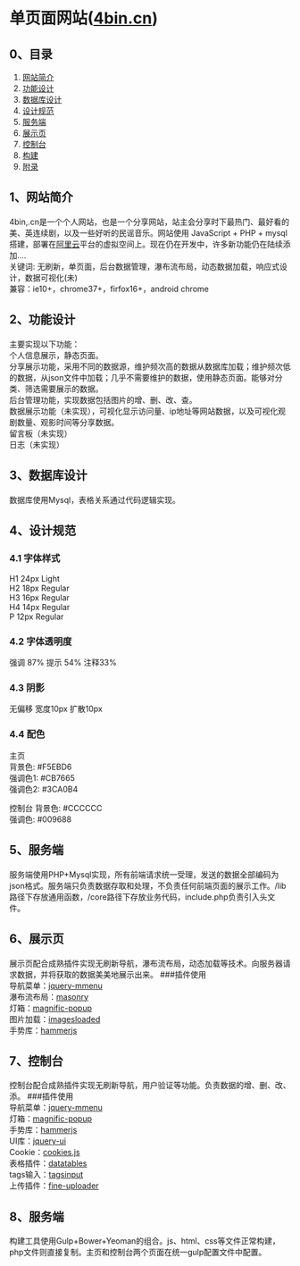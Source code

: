 单页面网站([4bin.cn](http://4bin.cn))
========================================

## 0、目录

1. [网站简介](#user-content-head1)
2. [功能设计](#user-content-head2)
3. [数据库设计](#user-content-head3)
4. [设计规范](#user-content-head4)
5. [服务端](#user-content-head5)
6. [展示页](#user-content-head6)
7. [控制台](#user-content-head7)
8. [构建](#user-content-head8)
9. [附录](#user-content-head9)

## 1、网站简介<h4 id="head1"></h4>
4bin,.cn是一个个人网站，也是一个分享网站，站主会分享时下最热门、最好看的美、英连续剧，以及一些好听的民谣音乐。网站使用 JavaScript + PHP + mysql 搭建，部署在[阿里云](https://www.aliyun.com)平台的虚拟空间上。现在仍在开发中，许多新功能仍在陆续添加....    
关键词: 无刷新，单页面，后台数据管理，瀑布流布局，动态数据加载，响应式设计，数据可视化(未)     
兼容：ie10+，chrome37+，firfox16+，android chrome      

## 2、功能设计<h4 id="head2"></h4>
主要实现以下功能：   
个人信息展示，静态页面。     
分享展示功能，采用不同的数据源，维护频次高的数据从数据库加载；维护频次低的数据，从json文件中加载；几乎不需要维护的数据，使用静态页面。能够对分类、筛选需要展示的数据。    
后台管理功能，实现数据包括图片的增、删、改、查。         
数据展示功能（未实现），可视化显示访问量、ip地址等网站数据，以及可视化观剧数量、观影时间等分享数据。        
留言板（未实现）           
日志（未实现）             

## 3、数据库设计<h4 id="head3"></h4>
数据库使用Mysql，表格关系通过代码逻辑实现。                 

## 4、设计规范<h4 id="head4"></h4>          
### 4.1 字体样式          
H1 24px Light           
H2 18px Regular          
H3 16px Regular         
H4 14px Regular          
P 12px Regular  

### 4.2 字体透明度
强调 87%     提示 54%     注释33%

### 4.3 阴影 
无偏移   宽度10px   扩散10px 
     
### 4.4 配色
主页   
背景色: #F5EBD6  
强调色1: #CB7665  
强调色2: #3CA0B4  

控制台
背景色: #CCCCCC  
强调色: #009688  

## 5、服务端<h4 id="head5"></h4>   
服务端使用PHP+Mysql实现，所有前端请求统一受理，发送的数据全部编码为json格式。服务端只负责数据存取和处理，不负责任何前端页面的展示工作。/lib路径下存放通用函数，/core路径下存放业务代码，include.php负责引入头文件。

## 6、展示页<h4 id="head6"></h4>  
展示页配合成熟插件实现无刷新导航，瀑布流布局，动态加载等技术。向服务器请求数据，并将获取的数据美美地展示出来。 
###插件使用  
导航菜单：[jquery-mmenu](http://mmenu.frebsite.nl/)    
瀑布流布局：[masonry](http://masonry.desandro.com/)    
灯箱：[magnific-popup](http://dimsemenov.com/plugins/magnific-popup/)    
图片加载：[imagesloaded](http://imagesloaded.desandro.com/)  
手势库：[hammerjs](http://hammerjs.github.io/)  

## 7、控制台<h4 id="head7"></h4>  
控制台配合成熟插件实现无刷新导航，用户验证等功能。负责数据的增、删、改、添。
###插件使用    
导航菜单：[jquery-mmenu](http://mmenu.frebsite.nl/)   
灯箱：[magnific-popup](http://dimsemenov.com/plugins/magnific-popup/)    
手势库：[hammerjs](http://hammerjs.github.io/)   
UI库：[jquery-ui](http://jqueryui.com/)    
Cookie：[cookies.js](https://github.com/franciscop/cookies.js)  
表格插件：[datatables](https://datatables.net/)  
tags输入：[tagsinput](http://jquery-plugins.net/bootstrap-tags-input)  
上传插件：[fine-uploader](http://fineuploader.com/)

## 8、服务端<h4 id="head8"></h4>  
构建工具使用Gulp+Bower+Yeoman的组合。js、html、css等文件正常构建，php文件则直接复制。主页和控制台两个页面在统一gulp配置文件中配置。

